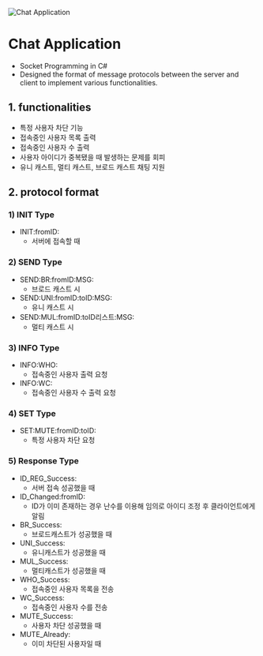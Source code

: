 ![Chat Application](https://github.com/MySprtlty/Chat-Application/assets/89295517/e7aff5d5-4b95-452c-8b3d-e3afa176babd)
# Chat Application
- Socket Programming in C#
- Designed the format of message protocols between the server and client to implement various functionalities.

## 1. functionalities
- 특정 사용자 차단 기능
- 접속중인 사용자 목록 출력
- 접속중인 사용자 수 출력
- 사용자 아이디가 중복됐을 때 발생하는 문제를 회피
- 유니 캐스트, 멀티 캐스트, 브로드 캐스트 채팅 지원

## 2. protocol format
### 1) INIT Type
- INIT:fromID:
  - 서버에 접속할 때

### 2) SEND Type
- SEND:BR:fromID:MSG:
  - 브로드 캐스트 시
- SEND:UNI:fromID:toID:MSG:
  - 유니 캐스트 시
- SEND:MUL:fromID:toID리스트:MSG:
  - 멀티 캐스트 시

### 3) INFO Type
- INFO:WHO:
  - 접속중인 사용자 출력 요청
- INFO:WC:
  - 접속중인 사용자 수 출력 요청

### 4) SET Type
- SET:MUTE:fromID:toID:
  - 특정 사용자 차단 요청

### 5) Response Type
- ID_REG_Success:
  - 서버 접속 성공했을 때
- ID_Changed:fromID:
  - ID가 이미 존재하는 경우 난수를 이용해 임의로 아이디 조정 후 클라이언트에게 알림
- BR_Success:
  - 브로드캐스트가 성공했을 때 
- UNI_Success:
  - 유니캐스트가 성공했을 때
- MUL_Success:
  - 멀티캐스트가 성공했을 때
- WHO_Success:
  - 접속중인 사용자 목록을 전송
- WC_Success:
  - 접속중인 사용자 수를 전송
- MUTE_Success:
  - 사용자 차단 성공했을 때
- MUTE_Already:
  - 이미 차단된 사용자일 때
